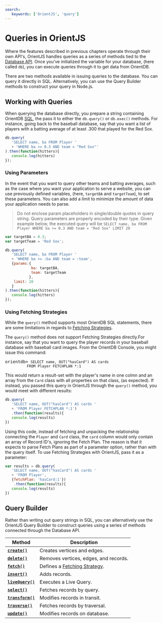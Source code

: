 ```yaml
---
search:
   keywords: ['OrientJS', 'query']
---
```


# Queries in OrientJS

Where the features described in previous chapters operate through their own API's, OrientJS handles queries as a series of methods tied to the [Database API](OrientJS-Database.md).  Once you've initialized the variable for your database, (here called `db`), you can execute queries through it to get data from OrientDB.

There are two methods available in issuing queries to the database.  You can query it directly in SQL.  Alternatively, you can use the Query Builder methods to construct your query in Node.js.


## Working with Queries

When querying the database directly, you prepare a string containing OrientDB [SQL](SQL.md), the pass it to either the `db.query()` or `db.exec()` methods.  For instance, going back to the baseball database, say that you want a list of players with a batting average of at least .300 that played for the Red Sox.

```js
db.query(
   'SELECT name, ba FROM Player '
   + 'WHERE ba >= 0.3 AND team = "Red Sox"'
).then(function(hitters){
   console.log(hitters)
});
```

### Using Parameters

In the event that you want to query other teams and batting averages, such as the case where you want your application to serve a website, you can use previously defined variables, (here, `targetBA` and `targetTeam`), to set these parameters.  You can also add a limit to minimize the amount of data your application needs to parse.

>Do not enclose param placeholders in single/double quotes in query string. Query parameters are properly encoded by their type. Given example below, the executed query will be `SELECT name, ba FROM Player WHERE ba >= 0.3 AND team = "Red Sox" LIMIT 20` 

```js
var targetBA = 0.3;
var targetTeam = 'Red Sox';

db.query(
   'SELECT name, ba FROM Player '
   + 'WHERE ba >= :ba AND team = :team',
   {params:{
            ba: targetBA,
            team: targetTeam
           },
    limit: 20
   }
).then(function(hitters){
   console.log(hitters)
});
```

### Using Fetching Strategies

While the `query()` method supports most OrientDB SQL statements, there are some limitations in regards to [Fetching Strategies](Fetching-Strategies.md).

The `query()` method does not support Fetching Strategies directly.For instance, say that you want to query the player records in your baseball database with baseball card images.  From the OrientDB Console, you might issue this command:

<pre>
orientdb> <code class="lang-sql userinput">SELECT name, OUT("hasCard") AS cards
          FROM Player FETCHPLAN *:1</code>
</pre>

This would return a result-set with the player's name in one colmn and an array from the `Card` class with all properties on that class, (as expected).  If instead, you passed this query in OrientJS through the `query()` method, you would meet with different results:

```js
db.query(
   'SELECT name, OUT("hasCard") AS cards '
   + 'FROM Player FETCHPLAN *:1')
   .then(function(results){
   console.log(results)
})
```

Using this code, instead of fetching and unpacking the relationship connecting the `Player` and `Card` class, the `card` column would only contain an array of Record ID's, ignoring the Fetch Plan.  The reason is that it expects to parse Fetch Plans as part of a parameter option, rather than with the query itself.  To use Fetching Strategies with OrientJS, pass it as a parameter:

```js
var results = db.query(
   'SELECT name, OUT("hasCard") AS cards '
   + 'FROM Player',
   {fetchPlan: 'hasCard:1'})
    .then(function(results){
   console.log(results)
})
```

## Query Builder

Rather than writing out query strings in SQL, you can alternatively use the OrientJS Query Builder to construct queries using a series of methods connected through the Database API.

| Method | Description |
|---|---|
| [**`create()`**](OrientJS-Query-Create.md) | Creates vertices and edges. |
| [**`delete()`**](OrientJS-Query-Delete.md) | Removes vertices, edges, and records.|
| [**`fetch()`**](OrientJS-Query-Fetch.md) | Defines a [Fetching Strategy](Fetching-Strategies.md).|
| [**`insert()`**](OrientJS-Query-Insert.md)| Adds records.|
| [**`liveQuery()`**](OrientJS-Query-Live-Query.md) | Executes a Live Query. |
| [**`select()`**](OrientJS-Query-Select.md)| Fetches records by query.|
| [**`transform()`**](OrientJS-Query-Transform.md)| Modifies records in transit.|
| [**`traverse()`**](OrientJS-Query-Traverse.md) | Fetches records by traversal.|
| [**`update()`**](OrientJS-Query-Update.md)| Modifies records on database.|


